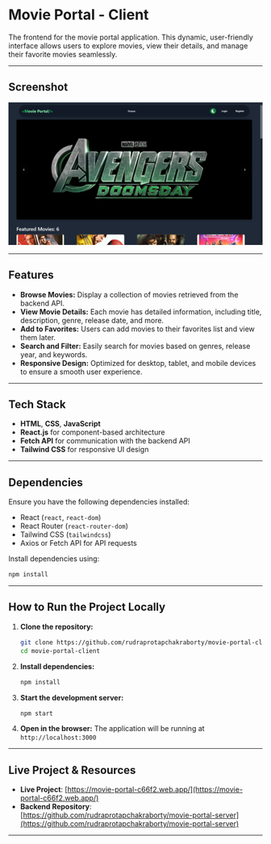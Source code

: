 # Movie Portal - Client

The frontend for the movie portal application. This dynamic, user-friendly interface allows users to explore movies, view their details, and manage their favorite movies seamlessly.

---

## Screenshot
![Screenshot](/src/assets/screenshot.png)

---

## Features
- **Browse Movies:** Display a collection of movies retrieved from the backend API.
- **View Movie Details:** Each movie has detailed information, including title, description, genre, release date, and more.
- **Add to Favorites:** Users can add movies to their favorites list and view them later.
- **Search and Filter:** Easily search for movies based on genres, release year, and keywords.
- **Responsive Design:** Optimized for desktop, tablet, and mobile devices to ensure a smooth user experience.

---

## Tech Stack
- **HTML**, **CSS**, **JavaScript**
- **React.js** for component-based architecture
- **Fetch API** for communication with the backend API
- **Tailwind CSS** for responsive UI design

---

## Dependencies
Ensure you have the following dependencies installed:
- React (`react`, `react-dom`)
- React Router (`react-router-dom`)
- Tailwind CSS (`tailwindcss`)
- Axios or Fetch API for API requests

Install dependencies using:
```bash
npm install
```

---

## How to Run the Project Locally

1. **Clone the repository:**
   ```bash
   git clone https://github.com/rudraprotapchakraborty/movie-portal-client.git
   cd movie-portal-client
   ```
2. **Install dependencies:**
   ```bash
   npm install
   ```
3. **Start the development server:**
   ```bash
   npm start
   ```
4. **Open in the browser:**
   The application will be running at `http://localhost:3000`

---

## Live Project & Resources
- **Live Project**: [https://movie-portal-c66f2.web.app/](https://movie-portal-c66f2.web.app/)
- **Backend Repository**: [https://github.com/rudraprotapchakraborty/movie-portal-server](https://github.com/rudraprotapchakraborty/movie-portal-server)
---